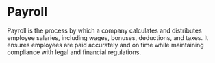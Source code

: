 # Payroll
Payroll is the process by which a company calculates and distributes employee salaries, including wages, bonuses, deductions, and taxes. It ensures employees are paid accurately and on time while maintaining compliance with legal and financial regulations.
